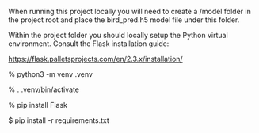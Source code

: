 When running this project locally you will need to create a /model folder in the project root and place the bird_pred.h5 model file under this folder.

Within the project folder you should locally setup the Python virtual environment.  Consult the Flask installation guide:

https://flask.palletsprojects.com/en/2.3.x/installation/

% python3 -m venv .venv

% . .venv/bin/activate

% pip install Flask

$ pip install -r requirements.txt